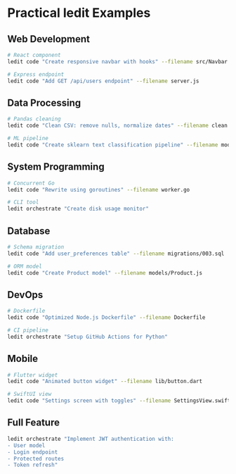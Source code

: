 # Practical ledit Examples

## Web Development
```bash
# React component
ledit code "Create responsive navbar with hooks" --filename src/Navbar.jsx

# Express endpoint
ledit code "Add GET /api/users endpoint" --filename server.js
```

## Data Processing
```bash
# Pandas cleaning
ledit code "Clean CSV: remove nulls, normalize dates" --filename clean.py

# ML pipeline
ledit code "Create sklearn text classification pipeline" --filename model.py
```

## System Programming
```bash
# Concurrent Go
ledit code "Rewrite using goroutines" --filename worker.go

# CLI tool
ledit orchestrate "Create disk usage monitor"
```

## Database
```bash
# Schema migration
ledit code "Add user_preferences table" --filename migrations/003.sql

# ORM model
ledit code "Create Product model" --filename models/Product.js
```

## DevOps
```bash
# Dockerfile
ledit code "Optimized Node.js Dockerfile" --filename Dockerfile

# CI pipeline
ledit orchestrate "Setup GitHub Actions for Python"
```

## Mobile
```bash
# Flutter widget
ledit code "Animated button widget" --filename lib/button.dart

# SwiftUI view
ledit code "Settings screen with toggles" --filename SettingsView.swift
```

## Full Feature
```bash
ledit orchestrate "Implement JWT authentication with:
- User model
- Login endpoint
- Protected routes
- Token refresh"